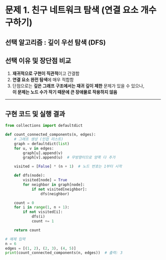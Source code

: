 # 문제 1. 친구 네트워크 탐색 (연결 요소 개수 구하기)

## 선택 알고리즘 : 깊이 우선 탐색 (DFS)

## 선택 이유 및 장단점 비교

1. **재귀적으로 구현이 직관적**이고 간결함  
2. **연결 요소 완전 탐색**에 매우 적합함  
3. 단점으로는 **깊은 그래프 구조에서는 재귀 깊이 제한** 문제가 있을 수 있으나,  
   **이 문제는 노드 수가 작기 때문에 큰 장애물로 작용하지 않음**

---

## 구현 코드 및 실행 결과

```python
from collections import defaultdict

def count_connected_components(n, edges):
    # 그래프 생성 (인접 리스트)
    graph = defaultdict(list)
    for u, v in edges:
        graph[u].append(v)
        graph[v].append(u)  # 무방향이므로 양쪽 다 추가

    visited = [False] * (n + 1)  # 노드 번호는 1부터 시작

    def dfs(node):
        visited[node] = True
        for neighbor in graph[node]:
            if not visited[neighbor]:
                dfs(neighbor)

    count = 0
    for i in range(1, n + 1):
        if not visited[i]:
            dfs(i)
            count += 1

    return count

# 예제 입력
n = 6
edges = [(1, 2), (2, 3), (4, 5)]
print(count_connected_components(n, edges))  # 출력: 3
